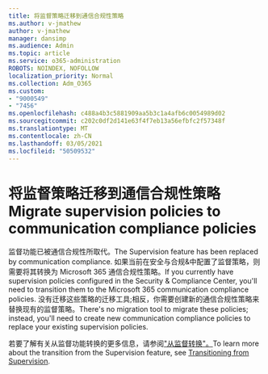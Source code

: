 ```yaml
---
title: 将监督策略迁移到通信合规性策略
ms.author: v-jmathew
author: v-jmathew
manager: dansimp
ms.audience: Admin
ms.topic: article
ms.service: o365-administration
ROBOTS: NOINDEX, NOFOLLOW
localization_priority: Normal
ms.collection: Adm_O365
ms.custom:
- "9000549"
- "7456"
ms.openlocfilehash: c488a4b3c5881909aa5b3c1a4afb6c0054989d02
ms.sourcegitcommit: c202c0df2d141e63f4f7eb13a56efbfc2f57348f
ms.translationtype: MT
ms.contentlocale: zh-CN
ms.lasthandoff: 03/05/2021
ms.locfileid: "50509532"
---
```

# <a name="migrate-supervision-policies-to-communication-compliance-policies"></a><span data-ttu-id="7f604-102">将监督策略迁移到通信合规性策略</span><span class="sxs-lookup"><span data-stu-id="7f604-102">Migrate supervision policies to communication compliance policies</span></span>

<span data-ttu-id="7f604-103">监督功能已被通信合规性所取代。</span><span class="sxs-lookup"><span data-stu-id="7f604-103">The Supervision feature has been replaced by communication compliance.</span></span> <span data-ttu-id="7f604-104">如果当前在安全与合规&中配置了监督策略，则需要将其转换为 Microsoft 365 通信合规性策略。</span><span class="sxs-lookup"><span data-stu-id="7f604-104">If you currently have supervision policies configured in the Security & Compliance Center, you'll need to transition them to the Microsoft 365 communication compliance policies.</span></span> <span data-ttu-id="7f604-105">没有迁移这些策略的迁移工具;相反，你需要创建新的通信合规性策略来替换现有的监督策略。</span><span class="sxs-lookup"><span data-stu-id="7f604-105">There's no migration tool to migrate these policies; instead, you'll need to create new communication compliance policies to replace your existing supervision policies.</span></span>

<span data-ttu-id="7f604-106">若要了解有关从监督功能转换的更多信息，请参阅["从监督转换"。](https://go.microsoft.com/fwlink/?linkid=2128750)</span><span class="sxs-lookup"><span data-stu-id="7f604-106">To learn more about the transition from the Supervision feature, see [Transitioning from Supervision](https://go.microsoft.com/fwlink/?linkid=2128750).</span></span>
